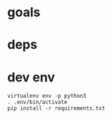 goals
==



deps
==



dev env
==

    virtualenv env -p python3
    . .env/bin/activate
    pip install -r requirements.txt
